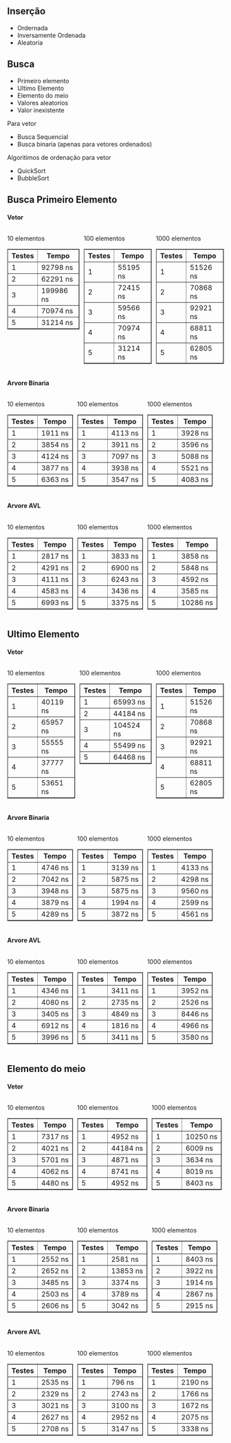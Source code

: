 ## Inserção

- Ordernada
- Inversamente Ordenada
- Aleatoria

## Busca

- Primeiro elemento
- Ultimo Elemento
- Elemento do meio
- Valores aleatorios
- Valor inexistente

Para vetor

- Busca Sequencial
- Busca binaria (apenas para vetores ordenados)

Algoritimos de ordenação para vetor

- QuickSort
- BubbleSort


## Busca Primeiro Elemento

<div>
  <div >
    <h4>Vetor</h4>
    <div style="display:flex; gap:10px">
    <div style="display:block">
    <p>10 elementos</p>
    <table border="1">
      <tr><th>Testes</th><th>Tempo</th></tr>
      <tr><td>1</td><td>92798 ns</td></tr>
      <tr><td>2</td><td>62291 ns</td></tr>
      <tr><td>3</td><td>199986 ns</td></tr>
      <tr><td>4</td><td>70974 ns</td></tr>
      <tr><td>5</td><td>31214 ns</td></tr>
    </table>
    </div>
        <div style="display:block">
    <p>100 elementos</p>
    <table border="1">
      <tr><th>Testes</th><th>Tempo</th></tr>
      <tr><td>1</td><td>55195 ns</td></tr>
      <tr><td>2</td><td>72415 ns</td></tr>
      <tr><td>3</td><td>59566 ns</td></tr>
      <tr><td>4</td><td>70974 ns</td></tr>
      <tr><td>5</td><td>31214 ns</td></tr>
    </table>
    </div>
        <div style="display:block">
    <p>1000 elementos</p>
    <table border="1">
      <tr><th>Testes</th><th>Tempo</th></tr>
      <tr><td>1</td><td>51526 ns</td></tr>
      <tr><td>2</td><td>70868 ns</td></tr>
      <tr><td>3</td><td>92921 ns</td></tr>
      <tr><td>4</td><td>68811 ns</td></tr>
      <tr><td>5</td><td>62805 ns</td></tr>
    </table>
    </div>
  </div>
    <div >
    <h4>Arvore Binaria</h4>
    <div style="display:flex; gap:10px">
    <div style="display:block">
    <p>10 elementos</p>
    <table border="1">
      <tr><th>Testes</th><th>Tempo</th></tr>
      <tr><td>1</td><td>1911 ns</td></tr>
      <tr><td>2</td><td>3854 ns</td></tr>
      <tr><td>3</td><td>4124 ns</td></tr>
      <tr><td>4</td><td>3877 ns</td></tr>
      <tr><td>5</td><td>6363 ns</td></tr>
    </table>
    </div>
        <div style="display:block">
    <p>100 elementos</p>
    <table border="1">
      <tr><th>Testes</th><th>Tempo</th></tr>
      <tr><td>1</td><td>4113 ns</td></tr>
      <tr><td>2</td><td>3911 ns</td></tr>
      <tr><td>3</td><td>7097 ns</td></tr>
      <tr><td>4</td><td>3938 ns</td></tr>
      <tr><td>5</td><td>3547 ns</td></tr>
    </table>
    </div>
        <div style="display:block">
    <p>1000 elementos</p>
    <table border="1">
      <tr><th>Testes</th><th>Tempo</th></tr>
      <tr><td>1</td><td>3928 ns</td></tr>
      <tr><td>2</td><td>3596 ns</td></tr>
      <tr><td>3</td><td>5088 ns</td></tr>
      <tr><td>4</td><td>5521 ns</td></tr>
      <tr><td>5</td><td>4083 ns</td></tr>
    </table>
    </div>
  </div>
    <div >
    <h4>Arvore AVL</h4>
    <div style="display:flex; gap:10px">
    <div style="display:block">
    <p>10 elementos</p>
    <table border="1">
      <tr><th>Testes</th><th>Tempo</th></tr>
      <tr><td>1</td><td>2817 ns</td></tr>
      <tr><td>2</td><td>4291 ns</td></tr>
      <tr><td>3</td><td>4111 ns</td></tr>
      <tr><td>4</td><td>4583 ns</td></tr>
      <tr><td>5</td><td>6993 ns</td></tr>
    </table>
    </div>
        <div style="display:block">
    <p>100 elementos</p>
    <table border="1">
      <tr><th>Testes</th><th>Tempo</th></tr>
      <tr><td>1</td><td>3833 ns</td></tr>
      <tr><td>2</td><td>6900 ns</td></tr>
      <tr><td>3</td><td>6243 ns</td></tr>
      <tr><td>4</td><td>3436 ns</td></tr>
      <tr><td>5</td><td>3375 ns</td></tr>
    </table>
    </div>
        <div style="display:block">
    <p>1000 elementos</p>
    <table border="1">
      <tr><th>Testes</th><th>Tempo</th></tr>
      <tr><td>1</td><td>3858 ns</td></tr>
      <tr><td>2</td><td>5848 ns</td></tr>
      <tr><td>3</td><td>4592 ns</td></tr>
      <tr><td>4</td><td>3585 ns</td></tr>
      <tr><td>5</td><td>10286 ns</td></tr>
    </table>
    </div>
  </div>
</div>

## Ultimo Elemento

<div>
  <div >
    <h4>Vetor</h4>
    <div style="display:flex; gap:10px">
    <div style="display:block">
    <p>10 elementos</p>
    <table border="1">
      <tr><th>Testes</th><th>Tempo</th></tr>
      <tr><td>1</td><td>40119 ns</td></tr>
      <tr><td>2</td><td>65957 ns</td></tr>
      <tr><td>3</td><td>55555 ns</td></tr>
      <tr><td>4</td><td>37777 ns</td></tr>
      <tr><td>5</td><td>53651 ns</td></tr>
    </table>
    </div>
        <div style="display:block">
    <p>100 elementos</p>
    <table border="1">
      <tr><th>Testes</th><th>Tempo</th></tr>
      <tr><td>1</td><td>65993 ns</td></tr>
      <tr><td>2</td><td>44184 ns</td></tr>
      <tr><td>3</td><td>104524 ns</td></tr>
      <tr><td>4</td><td>55499 ns</td></tr>
      <tr><td>5</td><td>64468 ns</td></tr>
    </table>
    </div>
        <div style="display:block">
    <p>1000 elementos</p>
    <table border="1">
      <tr><th>Testes</th><th>Tempo</th></tr>
      <tr><td>1</td><td>51526 ns</td></tr>
      <tr><td>2</td><td>70868 ns</td></tr>
      <tr><td>3</td><td>92921 ns</td></tr>
      <tr><td>4</td><td>68811 ns</td></tr>
      <tr><td>5</td><td>62805 ns</td></tr>
    </table>
    </div>
  </div>
    <div >
    <h4>Arvore Binaria</h4>
    <div style="display:flex; gap:10px">
    <div style="display:block">
    <p>10 elementos</p>
    <table border="1">
      <tr><th>Testes</th><th>Tempo</th></tr>
      <tr><td>1</td><td>4746 ns</td></tr>
      <tr><td>2</td><td>7042 ns</td></tr>
      <tr><td>3</td><td>3948 ns</td></tr>
      <tr><td>4</td><td>3879 ns</td></tr>
      <tr><td>5</td><td>4289 ns</td></tr>
    </table>
    </div>
        <div style="display:block">
    <p>100 elementos</p>
    <table border="1">
      <tr><th>Testes</th><th>Tempo</th></tr>
      <tr><td>1</td><td>3139 ns</td></tr>
      <tr><td>2</td><td>5875 ns</td></tr>
      <tr><td>3</td><td>5875 ns</td></tr>
      <tr><td>4</td><td>1994 ns</td></tr>
      <tr><td>5</td><td>3872 ns</td></tr>
    </table>
    </div>
        <div style="display:block">
    <p>1000 elementos</p>
    <table border="1">
      <tr><th>Testes</th><th>Tempo</th></tr>
      <tr><td>1</td><td>4133 ns</td></tr>
      <tr><td>2</td><td>4298 ns</td></tr>
      <tr><td>3</td><td>9560 ns</td></tr>
      <tr><td>4</td><td>2599 ns</td></tr>
      <tr><td>5</td><td>4561 ns</td></tr>
    </table>
    </div>
  </div>
    <div >
    <h4>Arvore AVL</h4>
    <div style="display:flex; gap:10px">
    <div style="display:block">
    <p>10 elementos</p>
    <table border="1">
      <tr><th>Testes</th><th>Tempo</th></tr>
      <tr><td>1</td><td>4346 ns</td></tr>
      <tr><td>2</td><td>4080 ns</td></tr>
      <tr><td>3</td><td>3405 ns</td></tr>
      <tr><td>4</td><td>6912 ns</td></tr>
      <tr><td>5</td><td>3996 ns</td></tr>
    </table>
    </div>
        <div style="display:block">
    <p>100 elementos</p>
    <table border="1">
      <tr><th>Testes</th><th>Tempo</th></tr>
      <tr><td>1</td><td>3411 ns</td></tr>
      <tr><td>2</td><td>2735 ns</td></tr>
      <tr><td>3</td><td>4849 ns</td></tr>
      <tr><td>4</td><td>1816 ns</td></tr>
      <tr><td>5</td><td>3411 ns</td></tr>
    </table>
    </div>
        <div style="display:block">
    <p>1000 elementos</p>
    <table border="1">
      <tr><th>Testes</th><th>Tempo</th></tr>
      <tr><td>1</td><td>3952 ns</td></tr>
      <tr><td>2</td><td>2526 ns</td></tr>
      <tr><td>3</td><td>8446 ns</td></tr>
      <tr><td>4</td><td>4966 ns</td></tr>
      <tr><td>5</td><td>3580 ns</td></tr>
    </table>
    </div>
  </div>
</div>

## Elemento do meio

<div>
  <div >
    <h4>Vetor</h4>
    <div style="display:flex; gap:10px">
    <div style="display:block">
    <p>10 elementos</p>
    <table border="1">
      <tr><th>Testes</th><th>Tempo</th></tr>
      <tr><td>1</td><td>7317 ns</td></tr>
      <tr><td>2</td><td>4021 ns</td></tr>
      <tr><td>3</td><td>5701 ns</td></tr>
      <tr><td>4</td><td>4062 ns</td></tr>
      <tr><td>5</td><td>4480 ns</td></tr>
    </table>
    </div>
        <div style="display:block">
    <p>100 elementos</p>
    <table border="1">
      <tr><th>Testes</th><th>Tempo</th></tr>
      <tr><td>1</td><td>4952 ns</td></tr>
      <tr><td>2</td><td>44184 ns</td></tr>
      <tr><td>3</td><td>4871 ns</td></tr>
      <tr><td>4</td><td>8741 ns</td></tr>
      <tr><td>5</td><td>4952 ns</td></tr>
    </table>
    </div>
        <div style="display:block">
    <p>1000 elementos</p>
    <table border="1">
      <tr><th>Testes</th><th>Tempo</th></tr>
      <tr><td>1</td><td>10250 ns</td></tr>
      <tr><td>2</td><td>6009 ns</td></tr>
      <tr><td>3</td><td>3634 ns</td></tr>
      <tr><td>4</td><td>8019 ns</td></tr>
      <tr><td>5</td><td>8403 ns</td></tr>
    </table>
    </div>
  </div>
    <div >
    <h4>Arvore Binaria</h4>
    <div style="display:flex; gap:10px">
    <div style="display:block">
    <p>10 elementos</p>
    <table border="1">
      <tr><th>Testes</th><th>Tempo</th></tr>
      <tr><td>1</td><td>2552 ns</td></tr>
      <tr><td>2</td><td>2652 ns</td></tr>
      <tr><td>3</td><td>3485 ns</td></tr>
      <tr><td>4</td><td>2503 ns</td></tr>
      <tr><td>5</td><td>2606 ns</td></tr>
    </table>
    </div>
        <div style="display:block">
    <p>100 elementos</p>
    <table border="1">
      <tr><th>Testes</th><th>Tempo</th></tr>
      <tr><td>1</td><td>2581 ns</td></tr>
      <tr><td>2</td><td>13853 ns</td></tr>
      <tr><td>3</td><td>3374 ns</td></tr>
      <tr><td>4</td><td>3789 ns</td></tr>
      <tr><td>5</td><td>3042 ns</td></tr>
    </table>
    </div>
        <div style="display:block">
    <p>1000 elementos</p>
    <table border="1">
      <tr><th>Testes</th><th>Tempo</th></tr>
      <tr><td>1</td><td>8403 ns</td></tr>
      <tr><td>2</td><td>3922 ns</td></tr>
      <tr><td>3</td><td>1914 ns</td></tr>
      <tr><td>4</td><td>2867 ns</td></tr>
      <tr><td>5</td><td>2915 ns</td></tr>
    </table>
    </div>
  </div>
    <div >
    <h4>Arvore AVL</h4>
    <div style="display:flex; gap:10px">
    <div style="display:block">
    <p>10 elementos</p>
    <table border="1">
      <tr><th>Testes</th><th>Tempo</th></tr>
      <tr><td>1</td><td>2535 ns</td></tr>
      <tr><td>2</td><td>2329 ns</td></tr>
      <tr><td>3</td><td>3021 ns</td></tr>
      <tr><td>4</td><td>2627 ns</td></tr>
      <tr><td>5</td><td>2708   ns</td></tr>
    </table>
    </div>
        <div style="display:block">
    <p>100 elementos</p>
    <table border="1">
      <tr><th>Testes</th><th>Tempo</th></tr>
      <tr><td>1</td><td>796 ns</td></tr>
      <tr><td>2</td><td>2743 ns</td></tr>
      <tr><td>3</td><td>3100 ns</td></tr>
      <tr><td>4</td><td>2952 ns</td></tr>
      <tr><td>5</td><td>3147 ns</td></tr>
    </table>
    </div>
        <div style="display:block">
    <p>1000 elementos</p>
    <table border="1">
      <tr><th>Testes</th><th>Tempo</th></tr>
      <tr><td>1</td><td>2190 ns</td></tr>
      <tr><td>2</td><td>1766 ns</td></tr>
      <tr><td>3</td><td>1672 ns</td></tr>
      <tr><td>4</td><td>2075 ns</td></tr>
      <tr><td>5</td><td>3338 ns</td></tr>
    </table>
    </div>
  </div>
</div>
